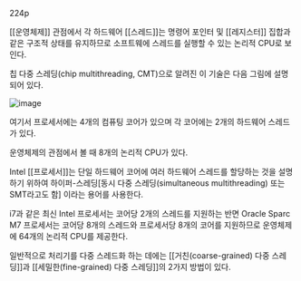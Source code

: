 224p

[[운영체제]] 관점에서 각 하드웨어 [[스레드]]는 명령어 포인터 및 [[레지스터]] 집합과 같은 구조적 상태를 유지하므로 소프트웨에 스레드를 실행할 수 있는 논리적 CPU로 보인다.

칩 다중 스레딩(chip multithreading, CMT)으로 알려진 이 기술은 다음 그림에 설명되어 있다.

![image](https://user-images.githubusercontent.com/116250393/212697709-d6ffe65c-68e3-4773-ab98-d01ba3f17be6.png)

여기서 프로세서에는 4개의 컴퓨팅 코어가 있으며 각 코어에는 2개의 하드웨어 스레드가 있다.

운영체제의 관점에서 볼 때 8개의 논리적 CPU가 있다.

Intel [[프로세서]]는 단일 하드웨어 코어에 여러 하드웨어 스레드를 할당하는 것을 설명하기 위하여 하이퍼-스레딩[동시 다중 스레딩(simultaneous multithreading) 또는 SMT라고도 함] 이라는 용어를 사용한다.

i7과 같은 최신 Intel 프로세서는 코어당 2개의 스레드를 지원하는 반면 Oracle Sparc M7 프로세서는 코어당 8개의 스레드와 프로세서당 8개의 코어를 지원하므로 운영체제에 64개의 논리적 CPU를 제공한다.

일반적으로 처리기를 다중 스레드화 하는 데에는 [[거친(coarse-grained) 다중 스레딩]]과 [[세밀한(fine-grained) 다중 스레딩]]의 2가지 방법이 있다.